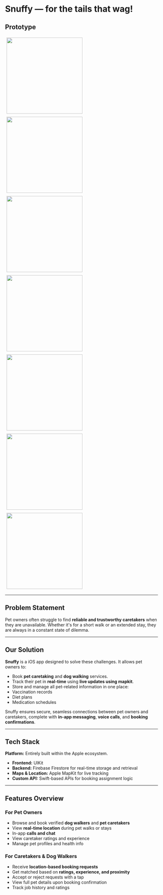 # Snuffy — for the tails that wag!

## Prototype 

<img src="https://github.com/user-attachments/assets/37274539-0ec9-4237-8a36-dea9ef3a1962" width="250" style="margin: 5px"/>
<img src="https://github.com/user-attachments/assets/bceee28e-22a0-4179-9f1d-6edcc325f317" width="250" style="margin: 5px"/>
<img src="https://github.com/user-attachments/assets/916eb2ec-6234-4dc4-a465-46c61abc48ba" width="250" style="margin: 5px"/>
<img src="https://github.com/user-attachments/assets/94c2a437-0d01-4047-b8fd-9db31ea03a38" width="250" style="margin: 5px"/>
<img src="https://github.com/user-attachments/assets/e5a2d4a0-2648-4313-a34c-ee3271b1b3e1" width="250" style="margin: 5px"/>
<img src="https://github.com/user-attachments/assets/dc5e388c-8e74-4cdd-a390-6dc22e98a15a" width="250" style="margin: 5px"/>
<img src="https://github.com/user-attachments/assets/e9ec96a6-1f2d-407a-a068-ee69a09b6c4a" width="250" style="margin: 5px"/>


---

## Problem Statement
Pet owners often struggle to find **reliable and trustworthy caretakers** when they are unavailable. Whether it's for a short walk or an extended stay, they are always in a constant state of dilemma.

---

## Our Solution

**Snuffy** is a iOS app designed to solve these challenges. It allows pet owners to:

-  Book **pet caretaking** and **dog walking** services.
-  Track their pet in **real-time** using **live updates using mapkit**.
-  Store and manage all pet-related information in one place:
  - Vaccination records
  - Diet plans
  - Medication schedules

Snuffy ensures secure, seamless connections between pet owners and caretakers, complete with **in-app messaging**, **voice calls**, and **booking confirmations**.

---

##  Tech Stack

**Platform:** Entirely built within the Apple ecosystem.

- **Frontend:** UIKit
- **Backend:** Firebase Firestore for real-time storage and retrieval
- **Maps & Location:** Apple MapKit for live tracking
- **Custom API:** Swift-based APIs for booking assignment logic

---

## Features Overview

### For Pet Owners

- Browse and book verified **dog walkers** and **pet caretakers**
- View **real-time location** during pet walks or stays
- In-app **calls and chat**
- View caretaker ratings and experience
- Manage pet profiles and health info

### For Caretakers & Dog Walkers

- Receive **location-based booking requests**
- Get matched based on **ratings, experience, and proximity**
- Accept or reject requests with a tap
- View full pet details upon booking confirmation
- Track job history and ratings




